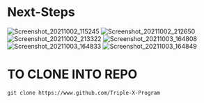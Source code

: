 # Next-Steps

![Screenshot_20211002_115245](https://user-images.githubusercontent.com/87420016/135728156-156689ad-ead4-432c-9bfd-820861ea964f.png)
![Screenshot_20211002_212650](https://user-images.githubusercontent.com/87420016/135728169-514eb9a6-dde0-4dde-b6ab-43199b0f6fbe.png)
![Screenshot_20211002_213322](https://user-images.githubusercontent.com/87420016/135728171-73074504-22f5-40af-b6e6-a6343b53f1cb.png)
![Screenshot_20211003_164808](https://user-images.githubusercontent.com/87420016/135756525-317d81a3-7d01-43d9-9740-1f2a61afdb8a.png)
![Screenshot_20211003_164833](https://user-images.githubusercontent.com/87420016/135756553-73fb807b-dd0b-4a19-9271-388cbcce4d3f.png)
![Screenshot_20211003_164849](https://user-images.githubusercontent.com/87420016/135756576-50c61b4f-b8d6-4cab-bc27-ae138e32f06a.png)

# TO CLONE INTO REPO

```
git clone https://www.github.com/Triple-X-Program
```

